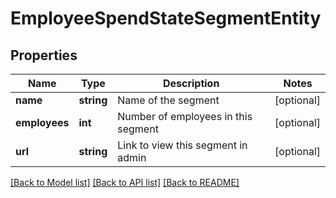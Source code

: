 # EmployeeSpendStateSegmentEntity

## Properties
Name | Type | Description | Notes
------------ | ------------- | ------------- | -------------
**name** | **string** | Name of the segment | [optional] 
**employees** | **int** | Number of employees in this segment | [optional] 
**url** | **string** | Link to view this segment in admin | [optional] 

[[Back to Model list]](../README.md#documentation-for-models) [[Back to API list]](../README.md#documentation-for-api-endpoints) [[Back to README]](../README.md)

